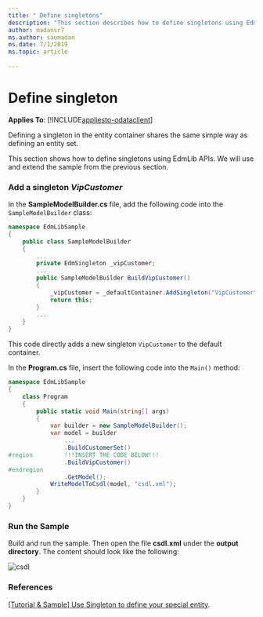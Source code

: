 ```yaml
---
title: " Define singletons"
description: "This section describes how to define singletons using EdmLib APIs. Defining a singleton in the entity container shares the same simple way as defining an entity set."
author: madansr7
ms.author: saumadan
ms.date: 7/1/2019
ms.topic: article
 
---
```

# Define singleton
**Applies To**: [!INCLUDE[appliesto-odataclient](../../../includes/appliesto-odatalib-v7.md)]

Defining a singleton in the entity container shares the same simple way as defining an entity set.

This section shows how to define singletons using EdmLib APIs. We will use and extend the sample from the previous section.

### Add a singleton *VipCustomer*
In the **SampleModelBuilder.cs** file, add the following code into the `SampleModelBuilder` class:

```C#
namespace EdmLibSample
{
    public class SampleModelBuilder
    {
        ...
        private EdmSingleton _vipCustomer;
        ...
        public SampleModelBuilder BuildVipCustomer()
        {
            _vipCustomer = _defaultContainer.AddSingleton("VipCustomer", _customerType);
            return this;
        }
        ...
    }
}
```

This code directly adds a new singleton `VipCustomer` to the default container.

In the **Program.cs** file, insert the following code into the `Main()` method:

```C#
namespace EdmLibSample
{
    class Program
    {
        public static void Main(string[] args)
        {
            var builder = new SampleModelBuilder();
            var model = builder
                ...
                .BuildCustomerSet()
#region         !!!INSERT THE CODE BELOW!!!
                .BuildVipCustomer()
#endregion
                .GetModel();
            WriteModelToCsdl(model, "csdl.xml");
        }
    }
}
```

### Run the Sample
Build and run the sample. Then open the file **csdl.xml** under the **output directory**. The content should look like the following:

![csdl](/odata/assets/2015-04-18-csdl1.png)

### References
[[Tutorial & Sample] Use Singleton to define your special entity](https://devblogs.microsoft.com/odata/tutorial-sample-use-singleton-to-define-your-special-entity/).
